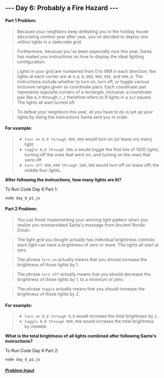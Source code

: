 ## --- Day 6: Probably a Fire Hazard ---

#### Part 1 Problem:

> Because your neighbors keep defeating you in the holiday house decorating contest year after year, you've decided to deploy one million lights in a `1000x1000` grid.

> Furthermore, because you've been especially nice this year, Santa has mailed you instructions on how to display the ideal lighting configuration.

> Lights in your grid are numbered from 0 to 999 in each direction; the lights at each corner are at `0,0`, `0,999`, `999,999`, and `999,0`. The instructions include whether to turn on, turn off, or toggle various inclusive ranges given as coordinate pairs. Each coordinate pair represents opposite corners of a rectangle, inclusive; a coordinate pair like `0,0` through `2,2` therefore refers to 9 lights in a `3x3` square. The lights all start turned off.

> To defeat your neighbors this year, all you have to do is set up your lights by doing the instructions Santa sent you in order.

#### For example:

> - `turn on 0,0 through 999,999` would turn on (or leave on) every light.
> - `toggle 0,0 through 999,0` would toggle the first line of 1000 lights, turning off the ones that were on, and turning on the ones that were off.
> - `turn off 499,499 through 500,500` would turn off (or leave off) the middle four lights.

**After following the instructions, how many lights are lit?**

To Run Code Day 6 Part 1:
```
node day_6_p1.js
```

#### Part 2 Problem:
> You just finish implementing your winning light pattern when you realize you mistranslated Santa's message from Ancient Nordic Elvish.

> The light grid you bought actually has individual brightness controls; each light can have a brightness of zero or more. The lights all start at zero.

> The phrase `turn on` actually means that you should increase the brightness of those lights by 1.

> The phrase `turn off` actually means that you should decrease the brightness of those lights by 1, to a minimum of zero.

> The phrase `toggle` actually means that you should increase the brightness of those lights by 2.

#### For example:

> - `turn on 0,0 through 0,0` would increase the total brightness by `1`.
> - `toggle 0,0 through 999,999` would increase the total brightness by `2000000`.

**What is the total brightness of all lights combined after following Santa's instructions?**

To Run Code Day 6 Part 2:
```
node day_6_p2.js
```

##### [Problem Input](./sample_input.txt)
